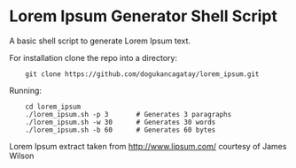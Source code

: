 Lorem Ipsum Generator Shell Script
===========

A basic shell script to generate Lorem Ipsum text.

For installation clone the repo into a directory:

```
    git clone https://github.com/dogukancagatay/lorem_ipsum.git
```

Running:

```
    cd lorem_ipsum
    ./lorem_ipsum.sh -p 3       # Generates 3 paragraphs
    ./lorem_ipsum.sh -w 30      # Generates 30 words
    ./lorem_ipsum.sh -b 60      # Generates 60 bytes
```

Lorem Ipsum extract taken from http://www.lipsum.com/ courtesy of James Wilson
